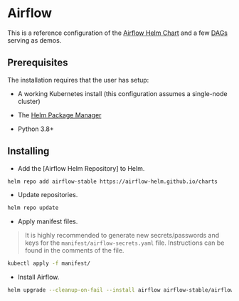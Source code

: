 # Airflow

This is a reference configuration of the [Airflow Helm Chart](https://github.com/airflow-helm/charts) and a few [DAGs](https://airflow.apache.org/docs/apache-airflow/stable/core-concepts/dags.html) serving as demos.

## Prerequisites

The installation requires that the user has setup:

- A working Kubernetes install (this configuration assumes a single-node cluster)

- The [Helm Package Manager](https://helm.sh/)

- Python 3.8+

## Installing

- Add the [Airflow Helm Repository] to Helm.

```bash
helm repo add airflow-stable https://airflow-helm.github.io/charts
```

- Update repositories.

```bash
helm repo update
```

- Apply manifest files.

> It is highly recommended to generate new secrets/passwords and keys for the `manifest/airflow-secrets.yaml` file. Instructions can be found in the comments of the file.

``` bash
kubectl apply -f manifest/
```

- Install Airflow.

``` bash
helm upgrade --cleanup-on-fail --install airflow airflow-stable/airflow -f airflow.yaml
```
